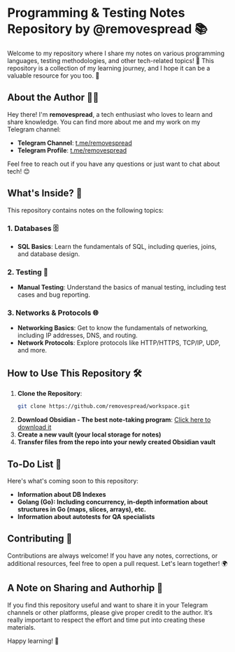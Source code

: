 # Programming & Testing Notes Repository by @removespread 📚

Welcome to my repository where I share my notes on various programming languages, testing methodologies, and other tech-related topics! 
🚀 This repository is a collection of my learning journey, and I hope it can be a valuable resource for you too. 🌟

## About the Author 👨‍💻

Hey there! I'm **removespread**, a tech enthusiast who loves to learn and share knowledge. You can find more about me and my work on my Telegram channel:

- **Telegram Channel**: [t.me/removespread](https://t.me/removespread)
- **Telegram Profile**: [t.me/removespread](https://t.me/removespread)

Feel free to reach out if you have any questions or just want to chat about tech! 😊

## What's Inside? 📂

This repository contains notes on the following topics:

### 1. **Databases** 🗄️
   - **SQL Basics**: Learn the fundamentals of SQL, including queries, joins, and database design.
### 2. **Testing** 🧪
   - **Manual Testing**: Understand the basics of manual testing, including test cases and bug reporting.
### 3. **Networks & Protocols** 🌐
   - **Networking Basics**: Get to know the fundamentals of networking, including IP addresses, DNS, and routing.
   - **Network Protocols**: Explore protocols like HTTP/HTTPS, TCP/IP, UDP, and more.

## How to Use This Repository 🛠️

1. **Clone the Repository**: 
   ```bash
   git clone https://github.com/removespread/workspace.git
2. **Download Obsidian - The best note-taking program**: [Click here to download it](https://obsidian.md)
3. **Create a new vault (your local storage for notes)**
4. **Transfer files from the repo into your newly created Obsidian vault**

## To-Do List 📝

Here's what's coming soon to this repository:
   - **Information about DB Indexes**
   - **Golang (Go): Including concurrency, in-depth information about structures in Go (maps, slices, arrays), etc.**
   - **Information about autotests for QA specialists**

## Contributing 🤝

Contributions are always welcome! If you have any notes, corrections, or additional resources, feel free to open a pull request. Let's learn together! 🌍

## A Note on Sharing and Authorhip 📢

If you find this repository useful and want to share it in your Telegram channels or other platforms, please give proper credit to the author. 
It’s really important to respect the effort and time put into creating these materials.

Happy learning! 🎉

